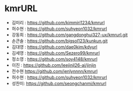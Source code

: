 
# kmrURL
- 김미리 : https://github.com/kimmiri1234/kmrurl
- 허수현 : https://github.com/suhyeon1032/kmrurl
- 강동희 : https://github.com/gangdonghui327-ux/kmrurl.git
- 손큰솔 :  https://github.com/bigsol123/kunkun.git
- 김대영 : https://github.com/dae0kim/kdyurl
- 김세영 : https://github.com/Sezero99/kmrurl
- 정소영 : https://github.com/soy4148/kmrurl
- 이진 : https://github.com/leejinjl26-ai/jinjin
- 전수현 https://github.com/jenlynnnn/kmrurl
- 허수현 : https://github.com/suhyeon1032/kmrurl
- 성찬미: https://github.com/seongchanmi/kmrurl
